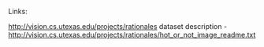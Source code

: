Links:

http://vision.cs.utexas.edu/projects/rationales
dataset description - http://vision.cs.utexas.edu/projects/rationales/hot_or_not_image_readme.txt



